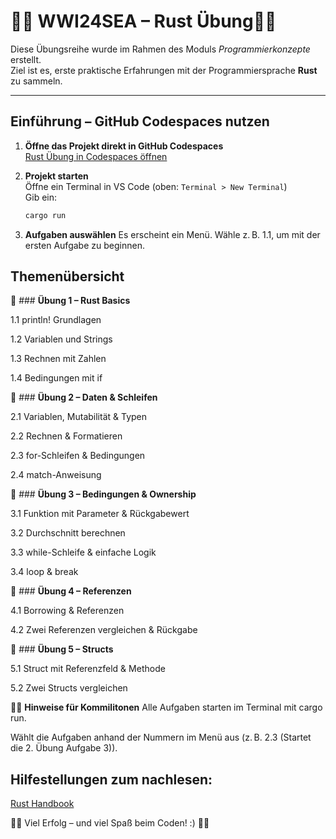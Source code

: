 # 🦀🦀 WWI24SEA – Rust Übung🦀🦀

Diese Übungsreihe wurde im Rahmen des Moduls *Programmierkonzepte* erstellt.  
Ziel ist es, erste praktische Erfahrungen mit der Programmiersprache **Rust** zu sammeln.

---

##  Einführung – GitHub Codespaces nutzen

1. **Öffne das Projekt direkt in GitHub Codespaces**  
   [Rust Übung in Codespaces öffnen](https://github.com/codespaces/new?repo=Erel1406/rust-uebung)

2. **Projekt starten**  
   Öffne ein Terminal in VS Code (oben: `Terminal > New Terminal`)  
   Gib ein:

   ```bash
   cargo run


3. **Aufgaben auswählen**
Es erscheint ein Menü. Wähle z. B. 1.1, um mit der ersten Aufgabe zu beginnen. 

## Themenübersicht

🦀 ### **Übung 1 – Rust Basics**

1.1 println! Grundlagen

1.2 Variablen und Strings

1.3 Rechnen mit Zahlen

1.4 Bedingungen mit if

🦀 ### **Übung 2 – Daten & Schleifen**

2.1 Variablen, Mutabilität & Typen

2.2 Rechnen & Formatieren

2.3 for-Schleifen & Bedingungen

2.4 match-Anweisung

🦀 ### **Übung 3 – Bedingungen & Ownership**

3.1 Funktion mit Parameter & Rückgabewert

3.2 Durchschnitt berechnen

3.3 while-Schleife & einfache Logik

3.4 loop & break

🦀 ### **Übung 4 – Referenzen**

4.1 Borrowing & Referenzen

4.2 Zwei Referenzen vergleichen & Rückgabe

🦀 ### **Übung 5 – Structs**

5.1 Struct mit Referenzfeld & Methode

5.2 Zwei Structs vergleichen

🦀🦀 **Hinweise für Kommilitonen**
Alle Aufgaben starten im Terminal mit cargo run.

Wählt die Aufgaben anhand der Nummern im Menü aus (z. B. 2.3 (Startet die 2. Übung Aufgabe 3)).


 ## Hilfestellungen zum nachlesen:
 [Rust Handbook](https://doc.rust-lang.org/book/)

🦀🦀 Viel Erfolg – und viel Spaß beim Coden! :) 🦀🦀 


